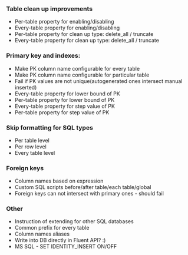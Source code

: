 
### Table clean up improvements
* Per-table property for enabling/disabling
* Every-table property for enabling/disabling
* Per-table property for clean up type: delete_all / truncate
* Every-table property for clean up type: delete_all / truncate

### Primary key and indexes:
* Make PK column name configurable for every table
* Make PK column name configurable for particular table
* Fail if PK values are not unique(autogenerated ones intersect manual inserted)
* Every-table property for lower bound of PK
* Per-table property for lower bound of PK
* Every-table property for step value of PK
* Per-table property for step value of PK

### Skip formatting for SQL types
* Per table level
* Per row level
* Every table level

### Foreign keys
* Column names based on expression
* Custom SQL scripts before/after table/each table/global
* Foreign keys can not intersect with primary ones - should fail

### Other
* Instruction of extending for other SQL databases
* Common prefix for every table
* Column names aliases
* Write into DB directly in Fluent API? :)
* MS SQL - SET IDENTITY_INSERT ON/OFF
